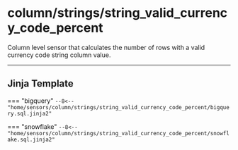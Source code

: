 # column/strings/string_valid_currency_code_percent
Column level sensor that calculates the number of rows with a valid currency code string column value.
___
## Jinja Template

=== "bigquery"
    ```
    --8<-- "home/sensors/column/strings/string_valid_currency_code_percent/bigquery.sql.jinja2"
    ```

=== "snowflake"
    ```
    --8<-- "home/sensors/column/strings/string_valid_currency_code_percent/snowflake.sql.jinja2"
    ```
